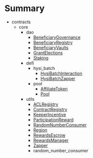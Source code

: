 # Summary
* contracts
  * core
    * dao
      * [BeneficiaryGovernance](docs/core/dao/BeneficiaryGovernance.md)
      * [BeneficiaryRegistry](docs/core/dao/BeneficiaryRegistry.md)
      * [BeneficiaryVaults](docs/core/dao/BeneficiaryVaults.md)
      * [GrantElections](docs/core/dao/GrantElections.md)
      * [Staking](docs/core/dao/Staking.md)
    * defi
      * hysi_batch
        * [HysiBatchInteraction](docs/core/defi/hysi_batch/HysiBatchInteraction.md)
        * [HysiBatchZapper](docs/core/defi/hysi_batch/HysiBatchZapper.md)
      * pool
        * [AffiliateToken](docs/core/defi/pool/AffiliateToken.md)
        * [Pool](docs/core/defi/pool/Pool.md)
    * utils
      * [ACLRegistry](docs/core/utils/ACLRegistry.md)
      * [ContractRegistry](docs/core/utils/ContractRegistry.md)
      * [KeeperIncentive](docs/core/utils/KeeperIncentive.md)
      * [ParticipationReward](docs/core/utils/ParticipationReward.md)
      * [RandomNumberConsumer](docs/core/utils/RandomNumberConsumer.md)
      * [Region](docs/core/utils/Region.md)
      * [RewardsEscrow](docs/core/utils/RewardsEscrow.md)
      * [RewardsManager](docs/core/utils/RewardsManager.md)
      * [Zapper](docs/core/utils/Zapper.md)
      * random_number_consumer

